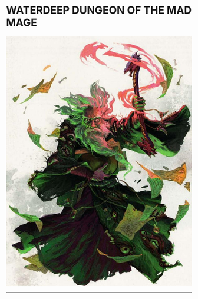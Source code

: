 # WATERDEEP DUNGEON OF THE MAD MAGE

![img-1.jpeg](assets/Waterdeep%20-%20Dungeon%20of%20the%20Mad%20Mage_img-1.jpeg)

---